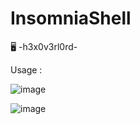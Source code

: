 # InsomniaShell

🖥️ -h3x0v3rl0rd-

Usage : 

![image](https://user-images.githubusercontent.com/66146701/125173608-a1129800-e16c-11eb-8aae-9032a373edc0.png)

![image](https://user-images.githubusercontent.com/66146701/125173655-bb4c7600-e16c-11eb-8b98-e1ca371a97ff.png)
